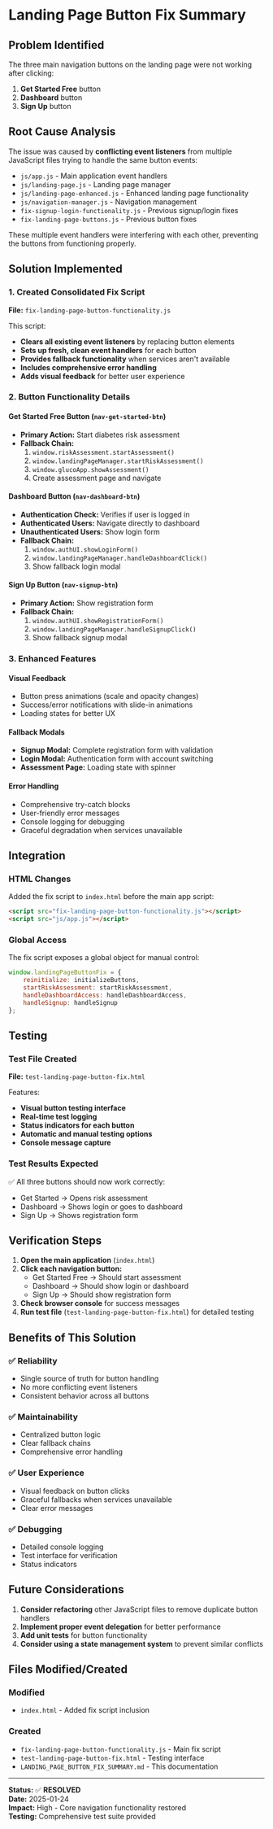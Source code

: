 # Landing Page Button Fix Summary

## Problem Identified
The three main navigation buttons on the landing page were not working after clicking:
1. **Get Started Free** button
2. **Dashboard** button  
3. **Sign Up** button

## Root Cause Analysis
The issue was caused by **conflicting event listeners** from multiple JavaScript files trying to handle the same button events:

- `js/app.js` - Main application event handlers
- `js/landing-page.js` - Landing page manager
- `js/landing-page-enhanced.js` - Enhanced landing page functionality
- `js/navigation-manager.js` - Navigation management
- `fix-signup-login-functionality.js` - Previous signup/login fixes
- `fix-landing-page-buttons.js` - Previous button fixes

These multiple event handlers were interfering with each other, preventing the buttons from functioning properly.

## Solution Implemented

### 1. Created Consolidated Fix Script
**File:** `fix-landing-page-button-functionality.js`

This script:
- **Clears all existing event listeners** by replacing button elements
- **Sets up fresh, clean event handlers** for each button
- **Provides fallback functionality** when services aren't available
- **Includes comprehensive error handling**
- **Adds visual feedback** for better user experience

### 2. Button Functionality Details

#### Get Started Free Button (`nav-get-started-btn`)
- **Primary Action:** Start diabetes risk assessment
- **Fallback Chain:**
  1. `window.riskAssessment.startAssessment()`
  2. `window.landingPageManager.startRiskAssessment()`
  3. `window.glucoApp.showAssessment()`
  4. Create assessment page and navigate

#### Dashboard Button (`nav-dashboard-btn`)
- **Authentication Check:** Verifies if user is logged in
- **Authenticated Users:** Navigate directly to dashboard
- **Unauthenticated Users:** Show login form
- **Fallback Chain:**
  1. `window.authUI.showLoginForm()`
  2. `window.landingPageManager.handleDashboardClick()`
  3. Show fallback login modal

#### Sign Up Button (`nav-signup-btn`)
- **Primary Action:** Show registration form
- **Fallback Chain:**
  1. `window.authUI.showRegistrationForm()`
  2. `window.landingPageManager.handleSignupClick()`
  3. Show fallback signup modal

### 3. Enhanced Features

#### Visual Feedback
- Button press animations (scale and opacity changes)
- Success/error notifications with slide-in animations
- Loading states for better UX

#### Fallback Modals
- **Signup Modal:** Complete registration form with validation
- **Login Modal:** Authentication form with account switching
- **Assessment Page:** Loading state with spinner

#### Error Handling
- Comprehensive try-catch blocks
- User-friendly error messages
- Console logging for debugging
- Graceful degradation when services unavailable

## Integration

### HTML Changes
Added the fix script to `index.html` before the main app script:
```html
<script src="fix-landing-page-button-functionality.js"></script>
<script src="js/app.js"></script>
```

### Global Access
The fix script exposes a global object for manual control:
```javascript
window.landingPageButtonFix = {
    reinitialize: initializeButtons,
    startRiskAssessment: startRiskAssessment,
    handleDashboardAccess: handleDashboardAccess,
    handleSignup: handleSignup
};
```

## Testing

### Test File Created
**File:** `test-landing-page-button-fix.html`

Features:
- **Visual button testing interface**
- **Real-time test logging**
- **Status indicators for each button**
- **Automatic and manual testing options**
- **Console message capture**

### Test Results Expected
✅ All three buttons should now work correctly:
- Get Started → Opens risk assessment
- Dashboard → Shows login or goes to dashboard
- Sign Up → Shows registration form

## Verification Steps

1. **Open the main application** (`index.html`)
2. **Click each navigation button:**
   - Get Started Free → Should start assessment
   - Dashboard → Should show login or dashboard
   - Sign Up → Should show registration form
3. **Check browser console** for success messages
4. **Run test file** (`test-landing-page-button-fix.html`) for detailed testing

## Benefits of This Solution

### ✅ Reliability
- Single source of truth for button handling
- No more conflicting event listeners
- Consistent behavior across all buttons

### ✅ Maintainability  
- Centralized button logic
- Clear fallback chains
- Comprehensive error handling

### ✅ User Experience
- Visual feedback on button clicks
- Graceful fallbacks when services unavailable
- Clear error messages

### ✅ Debugging
- Detailed console logging
- Test interface for verification
- Status indicators

## Future Considerations

1. **Consider refactoring** other JavaScript files to remove duplicate button handlers
2. **Implement proper event delegation** for better performance
3. **Add unit tests** for button functionality
4. **Consider using a state management system** to prevent similar conflicts

## Files Modified/Created

### Modified
- `index.html` - Added fix script inclusion

### Created
- `fix-landing-page-button-functionality.js` - Main fix script
- `test-landing-page-button-fix.html` - Testing interface
- `LANDING_PAGE_BUTTON_FIX_SUMMARY.md` - This documentation

---

**Status:** ✅ **RESOLVED**  
**Date:** 2025-01-24  
**Impact:** High - Core navigation functionality restored  
**Testing:** Comprehensive test suite provided
